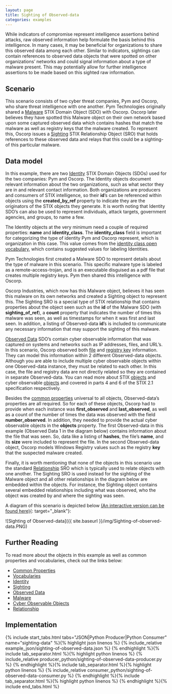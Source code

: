 ```yaml
---
layout: page
title: Sighting of Observed-data
categories: examples
---
```


While indicators of compromise represent intelligence assertions behind attacks, raw observed information help formulate the basis behind this intelligence. In many cases, it may be beneficial for organizations to share this observed data among each other. Similar to indicators, sightings can contain references to observed data objects that were spotted on other organizations’ networks and could signal information about a type of malware present. This may potentially allow for further intelligence assertions to be made based on this sighted raw information.

**Scenario**
------------

This scenario consists of two cyber threat companies, Pym and Oscorp, who share threat intelligence with one another. Pym Technologies originally shared a [Malware](https://docs.oasis-open.org/cti/stix/v2.1/cs01/stix-v2.1-cs01.html#_s5l7katgbp09) STIX Domain Object (SDO) with Oscorp. Oscorp later believes they have spotted this Malware object on their own network based upon some captured observed data which contains hashes that match the malware as well as registry keys that the malware created. To represent this, Oscorp issues a [Sighting](https://docs.oasis-open.org/cti/stix/v2.1/cs01/stix-v2.1-cs01.html#_a795guqsap3r) STIX Relationship Object (SRO) that holds references to these observed data and relays that this could be a sighting-of this particular malware.

**Data model**
--------------

In this example, there are two [Identity](https://docs.oasis-open.org/cti/stix/v2.1/cs01/stix-v2.1-cs01.html#_wh296fiwpklp) STIX Domain Objects (SDOs) used for the two companies: Pym and Oscorp. The Identity objects document relevant information about the two organizations, such as what sector they are in and relevant contact information. Both organizations are producers and consumers of STIX intelligence, so their <span class="sdo">**id**</span>’s can be referenced within objects using the <span class="sdo">**created\_by\_ref**</span> property to indicate they are the originators of the STIX objects they generate. It is worth noting that Identity SDO’s can also be used to represent individuals, attack targets, government agencies, and groups, to name a few.

The Identity objects at the very minimum need a couple of required properties: <span class="sdo">**name**</span> and <span class="sdo">**identity\_class**</span>. The <span class="sdo">**identity\_class**</span> field is important for categorizing the type of identity Pym and Oscorp represent, which is <span class="values">organization</span> in this case. This value comes from the [identity class open vocabulary](https://docs.oasis-open.org/cti/stix/v2.1/cs01/stix-v2.1-cs01.html#_be1dktvcmyu), which contains suggested values for labeling Identities.

Pym Technologies first created a Malware SDO to represent details about the type of malware in this scenario. This specific malware type is labeled as a <span class="values">remote-access-trojan</span>, and is an executable disguised as a pdf file that creates multiple registry keys. Pym then shared this intelligence with Oscorp.

Oscorp Industries, which now has this Malware object, believes it has seen this malware on its own networks and created a Sighting object to represent this. The Sighting SRO is a special type of STIX relationship that contains properties about the object seen such as the <span class="sdo">**id**</span> of the Malware SDO (with <span class="sdo">**sighting\_of\_ref**</span>), a <span class="sdo">**count**</span> property that indicates the number of times this malware was seen, as well as timestamps for when it was first and last seen. In addition, a listing of Observed-data <span class="sdo">**id**</span>’s is included to communicate any necessary information that may support the sighting of this malware.

[Observed Data](https://docs.oasis-open.org/cti/stix/v2.1/cs01/stix-v2.1-cs01.html#_p49j1fwoxldc) SDO’s contain cyber observable information that was captured on systems and networks such as IP addresses, files, and URL’s. In this scenario, Oscorp observed both [file](https://docs.oasis-open.org/cti/stix/v2.1/cs01/stix-v2.1-cs01.html#_99bl2dibcztv) and [registry key](https://docs.oasis-open.org/cti/stix/v2.1/cs01/stix-v2.1-cs01.html#_luvw8wjlfo3y) information. They can model this information within 2 different Observed-data objects. Although you are able to include multiple cyber observable objects within one Observed-data instance, they must be related to each other. In this case, the file and registry data are not directly related so they are contained in separate Observed-data. You can read more about STIX [objects](https://docs.oasis-open.org/cti/stix/v2.1/cs01/stix-v2.1-cs01.html#_nrhq5e9nylke) and cyber observable [objects](https://docs.oasis-open.org/cti/stix/v2.1/cs01/stix-v2.1-cs01.html#_mlbmudhl16lr) and  covered in parts 4 and 6 of the STIX 2.1 specification respectively.

Besides the [common properties](https://docs.oasis-open.org/cti/stix/v2.1/cs01/stix-v2.1-cs01.html#_xzbicbtscatx) universal to all objects, Observed-data’s properties are all required. So for each of these objects, Oscorp had to provide when each instance was <span class="sdo">**first\_observed**</span> and <span class="sdo">**last\_observed**</span>, as well as a count of the number of times the data was observed with the field <span class="sdo">**number\_observed**</span>. In addition, they needed to provide the actual cyber observable objects in the <span class="sdo">**objects**</span> property. The first Observed-data in this example (Observed Data 1 in the diagram below) contains information about the file that was seen. So, data like a listing of <span class="sdo">**hashes**</span>, the file’s <span class="sdo">**name**</span>, and its <span class="sdo">**size**</span> were included to represent the file. In the second Observed-data object, Oscorp models Windows Registry values such as the registry <span class="sdo">**key**</span> that the suspected malware created.

Finally, it is worth mentioning that none of the objects in this scenario use the standard [Relationship](https://docs.oasis-open.org/cti/stix/v2.1/cs01/stix-v2.1-cs01.html#_e2e1szrqfoan) SRO which is typically used to relate objects with one another. The Sighting SRO is used instead for the sighting of the Malware object and all other relationships in the diagram below are embedded within the objects. For instance, the Sighting object contains several embedded relationships including what was observed, who the object was created by and where the sighting was seen.

A diagram of this scenario is depicted below [(An interactive version can be found here)](https://oasis-open.github.io/cti-stix-visualization/?url=https://raw.githubusercontent.com/oasis-open/cti-documentation/master/examples/example_json/sighting-of-observed-data.json){: target="_blank"}:

![Sighting of Observed-data]({{ site.baseurl }}/img/Sighting-of-observed-data.PNG)

**Further Reading**
-------------------

To read more about the objects in this example as well as common properties and vocabularies, check out the links below:

-   [Common Properties](https://docs.oasis-open.org/cti/stix/v2.1/cs01/stix-v2.1-cs01.html#_xzbicbtscatx)
-   [Vocabularies](https://docs.oasis-open.org/cti/stix/v2.1/cs01/stix-v2.1-cs01.html#_izngjy1g98l2)
-   [Identity](https://docs.oasis-open.org/cti/stix/v2.1/cs01/stix-v2.1-cs01.html#_wh296fiwpklp)
-   [Sighting](https://docs.oasis-open.org/cti/stix/v2.1/cs01/stix-v2.1-cs01.html#_a795guqsap3r)
-   [Observed Data](https://docs.oasis-open.org/cti/stix/v2.1/cs01/stix-v2.1-cs01.html#_p49j1fwoxldc)
-   [Malware](https://docs.oasis-open.org/cti/stix/v2.1/cs01/stix-v2.1-cs01.html#_s5l7katgbp09)
-   [Cyber Observable Objects](https://docs.oasis-open.org/cti/stix/v2.1/cs01/stix-v2.1-cs01.html#_mlbmudhl16lr)
-   [Relationship](https://docs.oasis-open.org/cti/stix/v2.1/cs01/stix-v2.1-cs01.html#_e2e1szrqfoan)

**Implementation**
------------------

{% include start_tabs.html tabs="JSON|Python Producer|Python Consumer" name="sighting-data" %}{% highlight json linenos %}
{% include_relative example_json/sighting-of-observed-data.json %}
{% endhighlight %}{% include tab_separator.html %}{% highlight python linenos %}
{% include_relative producer_python/sighting-of-observed-data-producer.py %}
{% endhighlight %}{% include tab_separator.html %}{% highlight python linenos %}
{% include_relative consumer_python/sighting-of-observed-data-consumer.py %}
{% endhighlight %}{% include tab_separator.html %}{% highlight python linenos %}
{% endhighlight %}{% include end_tabs.html %}
